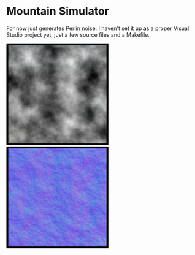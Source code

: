 # Mountain Simulator

For now just generates Perlin noise.
I haven't set it up as a proper Visual Studio project yet, just a few source files and a Makefile.

<img alt="Detail heightmap generated with the tool" src="./img/height.png" width="266">
<img alt="Corresponding normal map" src="./img/normal.png" width="266">
